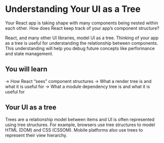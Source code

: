 # Understanding Your UI as a Tree
Your React app is taking shape with many components being nested within each other. How does React keep track of your app’s component structure?

React, and many other UI libraries, model UI as a tree. Thinking of your app as a tree is useful for understanding the relationship between components. This understanding will help you debug future concepts like performance and state management.

## You will learn
-> How React “sees” component structures
-> What a render tree is and what it is useful for
-> What a module dependency tree is and what it is useful for

## Your UI as a tree 
Trees are a relationship model between items and UI is often represented using tree structures. For example, browsers use tree structures to model HTML (DOM) and CSS (CSSOM). Mobile platforms also use trees to represent their view hierarchy.